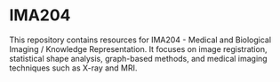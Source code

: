 # IMA204
This repository contains resources for IMA204 - Medical and Biological Imaging / Knowledge Representation. It focuses on image registration, statistical shape analysis, graph-based methods, and medical imaging techniques such as X-ray and MRI.
